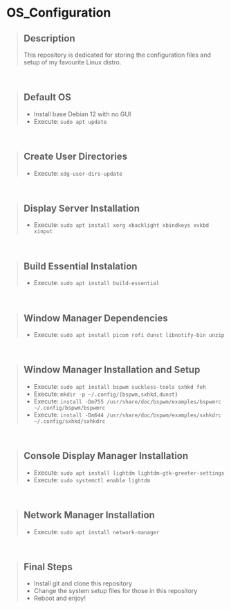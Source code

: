 # OS_Configuration

> ## Description
> This repository is dedicated for storing the configuration files and setup of my favourite Linux distro.

<br>

> ## Default OS
> - Install base Debian 12 with no GUI
> - Execute: ```sudo apt update```

<br>

> ## Create User Directories
> - Execute: ```xdg-user-dirs-update```

<br>

> ## Display Server Installation
> - Execute: ```sudo apt install xorg xbacklight xbindkeys xvkbd xinput```

<br>

> ## Build Essential Instalation
> - Execute: ```sudo apt install build-essential```

<br>

> ## Window Manager Dependencies
> - Execute: ```sudo apt install picom rofi dunst libnotify-bin unzip```

<br>

> ## Window Manager Installation and Setup
> - Execute: ```sudo apt install bspwm suckless-tools sxhkd feh```
> - Execute: ```mkdir -p ~/.config/{bspwm,sxhkd,dunst}```
> - Execute: ```install -Dm755 /usr/share/doc/bspwm/examples/bspwmrc ~/.config/bspwm/bspwmrc```
> - Execute: ```install -Dm644 /usr/share/doc/bspwm/examples/sxhkdrc ~/.config/sxhkd/sxhkdrc```

<br>

> ## Console Display Manager Installation
> - Execute: ```sudo apt install lightdm lightdm-gtk-greeter-settings```
> - Execute: ```sudo systemctl enable lightdm```

<br>

> ## Network Manager Installation
> - Execute: ```sudo apt install network-manager```

<br>

> ## Final Steps
> - Install git and clone this repository
> - Change the system setup files for those in this repository
> - Reboot and enjoy!
